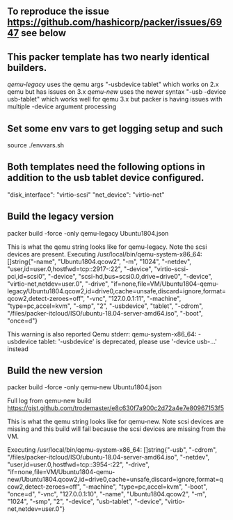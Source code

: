## To reproduce the issue https://github.com/hashicorp/packer/issues/6947 see below

## This packer template has two nearly identical builders. 
*qemu-legacy* uses the qemu args "-usbdevice tablet" which works on 2.x qemu but has issues on 3.x
*qemu-new* uses the newer syntax "-usb -device usb-tablet" which works well for qemu 3.x but packer is having issues with multiple -device argument processing

## Set some env vars to get logging setup and such
source ./envvars.sh

## Both templates need the following options in addition to the usb tablet device configured. 
"disk_interface": "virtio-scsi"
"net_device": "virtio-net"

## Build the legacy version
packer build -force -only qemu-legacy Ubuntu1804.json

This is what the qemu string looks like for qemu-legacy. Note the scsi devices are present. 
Executing /usr/local/bin/qemu-system-x86_64: []string{"-name", "Ubuntu1804.qcow2", "-m", "1024", "-netdev", "user,id=user.0,hostfwd=tcp::2917-:22", "-device", "virtio-scsi-pci,id=scsi0", "-device", "scsi-hd,bus=scsi0.0,drive=drive0", "-device", "virtio-net,netdev=user.0", "-drive", "if=none,file=VM/Ubuntu1804-qemu-legacy/Ubuntu1804.qcow2,id=drive0,cache=unsafe,discard=ignore,format=qcow2,detect-zeroes=off", "-vnc", "127.0.0.1:11", "-machine", "type=pc,accel=kvm", "-smp", "2", "-usbdevice", "tablet", "-cdrom", "/files/packer-itcloud/ISO/ubuntu-18.04-server-amd64.iso", "-boot", "once=d"}

This warning is also reported
Qemu stderr: qemu-system-x86_64: -usbdevice tablet: '-usbdevice' is deprecated, please use '-device usb-...' instead

## Build the new version
packer build -force -only qemu-new Ubuntu1804.json

Full log from qemu-new build https://gist.github.com/trodemaster/e8c630f7a900c2d72a4e7e80967153f5

This is what the qemu string looks like for qemu-new. Note scsi devices are missing and this build will fail because the scsi devices are missing from the VM.

Executing /usr/local/bin/qemu-system-x86_64: []string{"-usb", "-cdrom", "/files/packer-itcloud/ISO/ubuntu-18.04-server-amd64.iso", "-netdev", "user,id=user.0,hostfwd=tcp::3954-:22", "-drive", "if=none,file=VM/Ubuntu1804-qemu-new/Ubuntu1804.qcow2,id=drive0,cache=unsafe,discard=ignore,format=qcow2,detect-zeroes=off", "-machine", "type=pc,accel=kvm", "-boot", "once=d", "-vnc", "127.0.0.1:10", "-name", "Ubuntu1804.qcow2", "-m", "1024", "-smp", "2", "-device", "usb-tablet", "-device", "virtio-net,netdev=user.0"}


